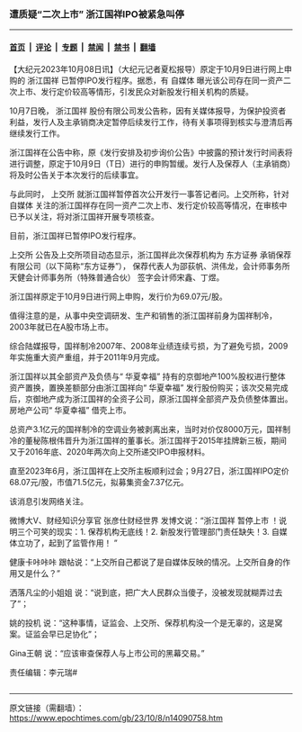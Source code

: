 ### 遭质疑“二次上市” 浙江国祥IPO被紧急叫停

---

#### [首页](../../../..?n14090758) &nbsp;|&nbsp; [评论](../../../../../epoch-comment?n14090758) &nbsp;|&nbsp; [专题](../../../../../epoch-special?n14090758) &nbsp;|&nbsp; [禁闻](../../../../../epoch-news?n14090758) &nbsp;|&nbsp; [禁书](../../../../../books?n14090758) &nbsp;|&nbsp; [翻墙](https://github.com/gfw-breaker/nogfw/blob/master/README.md?n14090758)


<div class="post_content" id="artbody" itemprop="articleBody">
 <!-- article content begin -->
 <p>
  【大纪元2023年10月08日讯】（大纪元记者夏松报导）原定于10月9日进行网上申购的
  <ok href="https://www.epochtimes.com/gb/tag/%E6%B5%99%E6%B1%9F%E5%9B%BD%E7%A5%A5.html">
   浙江国祥
  </ok>
  已暂停IPO发行程序。据悉，有
  <ok href="https://www.epochtimes.com/gb/tag/%E8%87%AA%E5%AA%92%E4%BD%93.html">
   自媒体
  </ok>
  曝光该公司存在同一资产二次上市、发行定价较高等情形，引发民众对新股发行相关机构的质疑。
 </p>
 <p>
  10月7日晚，
  <ok href="https://www.epochtimes.com/gb/tag/%E6%B5%99%E6%B1%9F%E5%9B%BD%E7%A5%A5.html">
   浙江国祥
  </ok>
  股份有限公司发公告称，因有关媒体报导，为保护投资者利益，发行人及主承销商决定暂停后续发行工作，待有关事项得到核实与澄清后再继续发行工作。
 </p>
 <p>
  浙江国祥在公告中称，原《发行安排及初步询价公告》中披露的预计发行时间表将进行调整，原定于10月9日（T日）进行的申购暂缓。发行人及保荐人（主承销商）将及时公告关于本次发行的后续事宜。
 </p>
 <p>
  与此同时，
  <ok href="https://www.epochtimes.com/gb/tag/%E4%B8%8A%E4%BA%A4%E6%89%80.html">
   上交所
  </ok>
  就浙江国祥暂停首次公开发行一事答记者问。上交所称，针对
  <ok href="https://www.epochtimes.com/gb/tag/%E8%87%AA%E5%AA%92%E4%BD%93.html">
   自媒体
  </ok>
  关注的浙江国祥存在同一资产二次上市、发行定价较高等情况，在审核中已予以关注，将对浙江国祥开展专项核查。
 </p>
 <p>
  目前，浙江国祥已暂停IPO发行程序。
 </p>
 <p>
  <ok href="https://www.epochtimes.com/gb/tag/%E4%B8%8A%E4%BA%A4%E6%89%80.html">
   上交所
  </ok>
  公告及上交所项目动态显示，浙江国祥此次保荐机构为
  <ok href="https://www.epochtimes.com/gb/tag/%E4%B8%9C%E6%96%B9%E8%AF%81%E5%88%B8.html">
   东方证券
  </ok>
  承销保荐有限公司（以下简称“东方证券”）， 保荐代表人为邵荻帆、洪伟龙，会计师事务所天健会计师事务所（特殊普通合伙） 签字会计师宋鑫、丁煜。
 </p>
 <p>
  浙江国祥原定于10月9日进行网上申购，发行价为69.07元/股。
 </p>
 <p>
  值得注意的是，从事中央空调研发、生产和销售的浙江国祥前身为国祥制冷，2003年就已在A股市场上市。
 </p>
 <p>
  综合陆媒报导，国祥制冷2007年、2008年业绩连续亏损，为了避免亏损，2009年实施重大资产重组，并于2011年9月完成。
 </p>
 <p>
  浙江国祥以其全部资产及负债与“
  <a data-content='{"ext":{"word":"华夏幸福","market":"cn","symbol":"sh600340","routeUri":"sinanews:\/\/sina.cn\/finance\/stockDetail.pg?market=cn&amp;symbol=sh600340&amp;stockType=1"},"actionType":36,"h5url":"https:\/\/quotes.sina.cn\/hs\/company\/quotes\/view\/sh600340"}' target="app">
   华夏幸福”
  </ok>
  持有的京御地产100%股权进行整体资产置换，置换差额部分由浙江国祥向“
  <a data-content='{"ext":{"word":"华夏幸福","market":"cn","symbol":"sh600340","routeUri":"sinanews:\/\/sina.cn\/finance\/stockDetail.pg?market=cn&amp;symbol=sh600340&amp;stockType=1"},"actionType":36,"h5url":"https:\/\/quotes.sina.cn\/hs\/company\/quotes\/view\/sh600340"}' target="app">
   华夏幸福”
  </ok>
  发行股份购买；该次交易完成后，京御地产成为浙江国祥的全资子公司，原浙江国祥全部资产及负债整体置出。房地产公司“
  <a data-content='{"ext":{"word":"华夏幸福","market":"cn","symbol":"sh600340","routeUri":"sinanews:\/\/sina.cn\/finance\/stockDetail.pg?market=cn&amp;symbol=sh600340&amp;stockType=1"},"actionType":36,"h5url":"https:\/\/quotes.sina.cn\/hs\/company\/quotes\/view\/sh600340"}' target="app">
   华夏幸福”
  </ok>
  借壳上市。
 </p>
 <p>
  总资产3.1亿元的国祥制冷的空调业务被剥离出来，当时对价仅8000万元，国祥制冷的董秘陈根伟晋升为浙江国祥的董事长。浙江国祥于2015年挂牌新三板，期间又于2016年底、2020年两次向上交所递交IPO申报材料。
 </p>
 <p>
  直至2023年6月，浙江国祥在上交所主板顺利过会；9月27日，浙江国祥IPO定价68.07元/股，市值71.5亿元，拟募集资金7.37亿元。
 </p>
 <p>
  该消息引发网络关注。
 </p>
 <p>
  微博大V、财经知识分享官
  <span title="张彦仕财经世界">
   <ok href="https://weibo.com/u/1862045553">
    张彦仕财经世界
   </ok>
   发博文说：“浙江国祥
   <ok href="https://www.epochtimes.com/gb/tag/%E6%9A%82%E5%81%9C%E4%B8%8A%E5%B8%82.html">
    暂停上市
   </ok>
   ！说明三个可笑的现实：1. 保荐机构无底线！2. 新股发行管理部门责任缺失！3. 自媒体立功了，起到了监管作用！ ​​​”
  </span>
 </p>
 <p>
  <ok href="https://weibo.com/u/2161369063">
   健康卡咔咔咔
  </ok>
  跟帖说：“上交所自己都说了是自媒体反映的情况。上交所自身的作用又是什么？”
 </p>
 <p>
  <ok href="https://weibo.com/u/7677456505">
   洒落凡尘的小姐姐
  </ok>
  说：“说到底，把广大人民群众当傻子，没被发现就糊弄过去了”；
 </p>
 <p>
  <ok href="https://weibo.com/u/5473981179">
   姚的投机
  </ok>
  说：“这种事情，证监会、上交所、保荐机构没一个是无辜的，这是窝案。证监会早已足协化”；
 </p>
 <p>
  <ok href="https://weibo.com/u/1938294453">
   Gina王朝
  </ok>
  说：“应该审查保荐人与上市公司的黑幕交易。”
 </p>
 <p>
  责任编辑：李元瑞#
 </p>
 <!-- article content end -->
 <div id="below_article_ad">
 </div>
</div>


<img src='http://gfw-breaker.win/epoch-news/pages/ncid283/n14090758.md' width='0px' height='0px'/>

---

原文链接（需翻墙）：https://www.epochtimes.com/gb/23/10/8/n14090758.htm